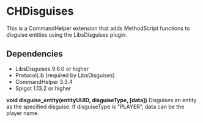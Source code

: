 # CHDisguises
This is a CommandHelper extension that adds MethodScript functions to disguise entities using the LibsDisguises plugin.

## Dependencies
<ul>
  <li>LibsDisguises 9.6.0 or higher</li>
  <li>ProtocolLib (required by LibsDisguises)</li>
  <li>CommandHelper 3.3.4</li>
  <li>Spigot 1.13.2 or higher</li>
</ul>

**void disguise_entity(entityUUID, disguiseType, [data])**
Disguises an entity as the specified disguise. If disguiseType is "PLAYER", data can be the player name.
